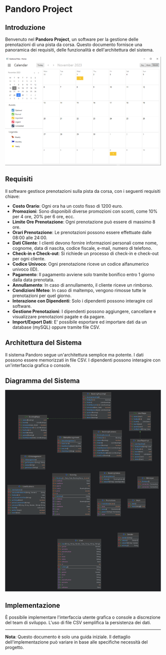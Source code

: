 # Pandoro Project

## Introduzione

Benvenuto nel **Pandoro Project**, un software per la gestione delle prenotazioni di una pista da corsa. Questo documento fornisce una panoramica dei requisiti, delle funzionalità e dell'architettura del sistema.

![Preview dell'Interfaccia](https://github.com/Bl4ckDrake/pandoro_project/blob/master/preview.png)


## Requisiti

Il software gestisce prenotazioni sulla pista da corsa, con i seguenti requisiti chiave:

- **Costo Orario**: Ogni ora ha un costo fisso di 1200 euro.
- **Promozioni**: Sono disponibili diverse promozioni con sconti, come 10% per 4 ore, 20% per 6 ore, ecc.
- **Limite Ore Prenotazione**: Ogni prenotazione può essere di massimo 8 ore.
- **Orari Prenotazione**: Le prenotazioni possono essere effettuate dalle 08:00 alle 24:00.
- **Dati Cliente**: I clienti devono fornire informazioni personali come nome, cognome, data di nascita, codice fiscale, e-mail, numero di telefono.
- **Check-in e Check-out**: Si richiede un processo di check-in e check-out per ogni cliente.
- **Codice Univoco**: Ogni prenotazione riceve un codice alfanumerico univoco (ID).
- **Pagamento**: Il pagamento avviene solo tramite bonifico entro 1 giorno dalla data prenotata.
- **Annullamento**: In caso di annullamento, il cliente riceve un rimborso.
- **Condizioni Meteo**: In caso di maltempo, vengono rimosse tutte le prenotazioni per quel giorno.
- **Interazione con Dipendenti**: Solo i dipendenti possono interagire col software.
- **Gestione Prenotazioni**: I dipendenti possono aggiungere, cancellare e visualizzare prenotazioni pagate e da pagare.
- **Import/Export Dati**: E' possibile esportare ed importare dati da un database (mySQL) oppure tramite file CSV.

## Architettura del Sistema

Il sistema Pandoro segue un'architettura semplice ma potente. I dati possono essere memorizzati in file CSV. I dipendenti possono interagire con un'interfaccia grafica o console.

## Diagramma del Sistema

![Diagramma del Sistema](https://github.com/Bl4ckDrake/pandoro_project/blob/master/gestione_pista.png)

## Implementazione

È possibile implementare l'interfaccia utente grafica o console a discrezione del team di sviluppo. L'uso di file CSV semplifica la persistenza dei dati.

---

**Nota**: Questo documento è solo una guida iniziale. Il dettaglio dell'implementazione può variare in base alle specifiche necessità del progetto.
